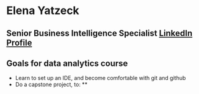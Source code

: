# Elena Yatzeck

## Senior Business Intelligence Specialist [LinkedIn Profile]([http://example.com](https://www.linkedin.com/in/eyatzeck/) "Title")

## Goals for data analytics course
* Learn to set up an IDE, and become comfortable with git and github
* Do a capstone project, to:
** 
